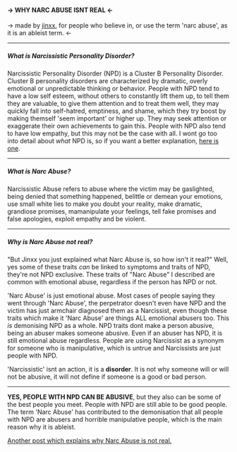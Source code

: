 #### -> WHY NARC ABUSE ISNT REAL <-
-> made by [jinxx](https://rentry.co/beautiful-remains), for people who believe in, or use the term 'narc abuse', as it is an ableist term. <-

***

##### What is Narcissistic Personality Disorder?
Narcissistic Personality Disorder (NPD) is a Cluster B Personality Disorder. Cluster B personality disorders are characterized by dramatic, overly emotional or unpredictable thinking or behavior. People with NPD tend to have a low self esteem, without others to constantly lift them up, to tell them they are valuable, to give them attention and to treat them well, they may quickly fall into self-hatred, emptiness, and shame, which they try boost by making themself 'seem important' or higher up.  They may seek attention or exaggerate their own achievements to gain this. People with NPD also tend to have low empathy, but this may not be the case with all. I wont go too into detail about *what* NPD is, so if you want a better explanation, [here is one](https://medium.com/@EvelynPsychotic/narcissus-and-the-daffodils-ac149b3399ca).
***
##### What is Narc Abuse?
Narcissistic Abuse refers to abuse where the victim may be gaslighted, being denied that something happened, belittle or demean your emotions, use small white lies to make you doubt your reality, make dramatic, grandiose promises, mamanipulate your feelings, tell fake promises and false apologies, exploit empathy and be violent. 
***
##### Why is Narc Abuse not real?
"But Jinxx you just explained what Narc Abuse is, so how isn't it real?" Well, yes some of these traits *can* be linked to symptoms and traits of NPD, they're not NPD exclusive. These traits of "Narc Abuse" I described are common with emotional abuse, regardless if the person has NPD or not.

'Narc Abuse' is just emotional abuse. Most cases of people saying they went through 'Narc Abuse', the perpetrator doesn't even have NPD and the victim has just armchair diagnosed them as a Narcissist, even though these traits which make it 'Narc Abuse' are things ALL emotional abusers too. This *is* demonising NPD as a whole. NPD traits dont make a person abusive, being an abuser makes someone abusive. Even if an abuser has NPD, it is still emotional abuse regardless. People are using Narcissist as a synonym for someone who is manipulative, which is untrue and Narcissists are just people with NPD.

'Narcissistic' isnt an action, it is a **disorder**. It is not why someone will or will not be abusive, it will not define if someone is a good or bad person. 
***
**YES, PEOPLE WITH NPD CAN BE ABUSIVE**, but they also can be some of the best people you meet. People with NPD are still able to be good people. The term 'Narc Abuse' has contributed to the demonisation that all people with NPD are abusers and horrible manipulative people, which is the main reason why it is ableist. 

[Another post which explains why Narc Abuse is not real.](https://www.tumblr.com/npdsafe/644763726469283840/of-all-the-rude-anons-i-get-one-of-the-more?source=share)